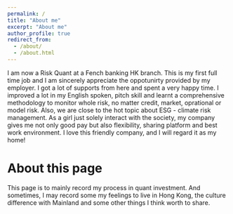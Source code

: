 ```yaml
---
permalink: /
title: "About me"
excerpt: "About me"
author_profile: true
redirect_from: 
  - /about/
  - /about.html
---
```


I am now a Risk Quant at a Fench banking HK branch. This is my first full time job and I am sincerely appreciate the oppotunirty provided by my employer. I got a lot of supports from here and spent a very happy time. I improved a lot in my English spoken, pitch skill and learnt a comprehensive methodology to monitor whole risk, no matter credit, market, oprational or model risk. Also, we are close to the hot topic about ESG - climate risk management. As a girl just solely interact with the society, my company gives me not only good pay but also flexibility, sharing platform and best work environment. I love this friendly company, and I will regard it as my home!

About this page
======
This page is to mainly record my process in quant investment. And sometimes, I may record some my feelings to live in Hong Kong, the culture difference with Mainland and some other things I think worth to share.
